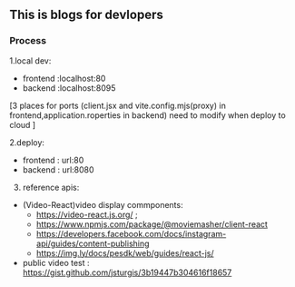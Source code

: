 ## This is blogs for devlopers
### Process
1.local dev:
- frontend :localhost:80
- backend  :localhost:8095

[3 places for ports (client.jsx and vite.config.mjs(proxy) in frontend,application.roperties in backend) need to modify when deploy to cloud ]

2.deploy:
- frontend : url:80
- backend  : url:8080 

3. reference apis:

- (Video-React)video display commponents: 
  - https://video-react.js.org/ ;
  - https://www.npmjs.com/package/@moviemasher/client-react
  - https://developers.facebook.com/docs/instagram-api/guides/content-publishing
  - https://img.ly/docs/pesdk/web/guides/react-js/
- public video test : https://gist.github.com/jsturgis/3b19447b304616f18657